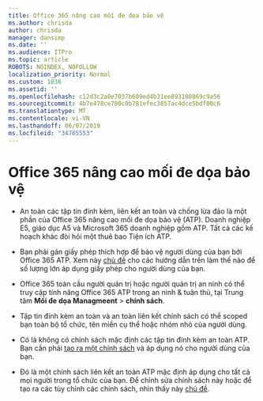 ```yaml
---
title: Office 365 nâng cao mối đe dọa bảo vệ
ms.author: chrisda
author: chrisda
manager: dansimp
ms.date: ''
ms.audience: ITPro
ms.topic: article
ROBOTS: NOINDEX, NOFOLLOW
localization_priority: Normal
ms.custom: 1036
ms.assetid: ''
ms.openlocfilehash: c12d3c2a0e7037b609ed4b31ee893108869c9a56
ms.sourcegitcommit: 4b7e478ce700c0b781efec3857ac4dce5bdf00c6
ms.translationtype: MT
ms.contentlocale: vi-VN
ms.lasthandoff: 06/07/2019
ms.locfileid: "34765553"
---
```

# <a name="office-365-advanced-threat-protection"></a>Office 365 nâng cao mối đe dọa bảo vệ

- An toàn các tập tin đính kèm, liên kết an toàn và chống lừa đảo là một phần của Office 365 nâng cao mối đe dọa bảo vệ (ATP). Doanh nghiệp E5, giáo dục A5 và Microsoft 365 doanh nghiệp gồm ATP. Tất cả các kế hoạch khác đòi hỏi một thuê bao Tiện ích ATP.

- Bạn phải gán giấy phép thích hợp để bảo vệ người dùng của bạn bởi Office 365 ATP. Xem này [chủ đề](https://docs.microsoft.com/office365/admin/subscriptions-and-billing/assign-licenses-to-users) cho các hướng dẫn trên làm thế nào để số lượng lớn áp dụng giấy phép cho người dùng của bạn.

- Office 365 toàn cầu người quản trị hoặc người quản trị an ninh có thể truy cập tính năng Office 365 ATP trong an ninh & tuân thủ, tại Trung tâm **Mối đe dọa Managmeent** \> **chính sách**.

- Tập tin đính kèm an toàn và an toàn liên kết chính sách có thể scoped bạn toàn bộ tổ chức, tên miền cụ thể hoặc nhóm nhỏ của người dùng.

- Có là không có chính sách mặc định các tập tin đính kèm an toàn ATP. Bạn cần phải [tạo ra một chính sách](https://docs.microsoft.com/office365/securitycompliance/set-up-atp-safe-attachments-policies) và áp dụng nó cho người dùng của bạn.

- Đó là một chính sách liên kết an toàn ATP mặc định áp dụng cho tất cả mọi người trong tổ chức của bạn. Để chỉnh sửa chính sách này hoặc để tạo ra các tùy chỉnh các chính sách, nhìn thấy này [chủ đề](https://docs.microsoft.com/office365/securitycompliance/set-up-atp-safe-links-policies).
